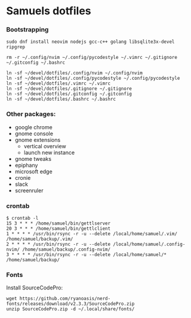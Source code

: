 # Samuels dotfiles

### Bootstrapping

```
sudo dnf install neovim nodejs gcc-c++ golang libsqlite3x-devel ripgrep

rm -r ~/.config/nvim ~/.config/pycodestyle ~/.vimrc ~/.gitignore ~/.gitconfig ~/.bashrc

ln -sf ~/devel/dotfiles/.config/nvim ~/.config/nvim
ln -sf ~/devel/dotfiles/.config/pycodestyle ~/.config/pycodestyle
ln -sf ~/devel/dotfiles/.vimrc ~/.vimrc
ln -sf ~/devel/dotfiles/.gitignore ~/.gitignore
ln -sf ~/devel/dotfiles/.gitconfig ~/.gitconfig
ln -sf ~/devel/dotfiles/.bashrc ~/.bashrc
```

### Other packages:

 * google chrome
 * gnome console
 * gnome extensions
   - vertical overview
   - launch new instance
 * gnome tweaks
 * epiphany
 * microsoft edge
 * cronie
 * slack
 * screenruler

### crontab

```
$ crontab -l
15 3 * * * /home/samuel/bin/gettlserver
20 3 * * * /home/samuel/bin/gettlclient
1 * * * * /usr/bin/rsync -r -u --delete /local/home/samuel/.vim/ /home/samuel/backup/.vim/
2 * * * * /usr/bin/rsync -r -u --delete /local/home/samuel/.config-nvim/ /home/samuel/backup/.config-nvim/
3 * * * * /usr/bin/rsync -r -u --delete /local/home/samuel/* /home/samuel/backup/
```

### Fonts

Install SourceCodePro:

```
wget https://github.com/ryanoasis/nerd-fonts/releases/download/v2.3.3/SourceCodePro.zip
unzip SourceCodePro.zip -d ~/.local/share/fonts/
```
